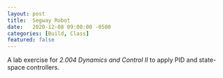 ```yaml
---
layout: post
title:  Segway Robot
date:   2020-12-08 09:00:00 -0500
categories: [Build, Class]
featured: false
---
```


A lab exercise for *2.004 Dynamics and Control II* to apply PID and state-space controllers. 